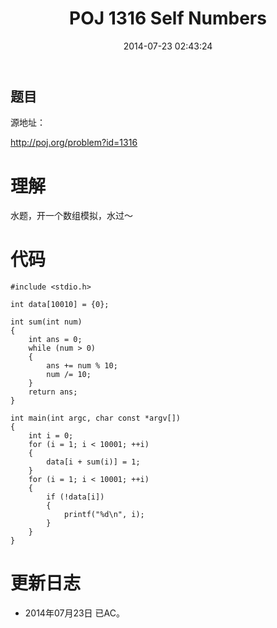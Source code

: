 ﻿---
layout: post
title: POJ 1316 Self Numbers
date: 2014-07-23 02:43:24
categories: Exercise
toc: true
---
## 题目
源地址：

http://poj.org/problem?id=1316

# 理解
水题，开一个数组模拟，水过～

<!-- more -->

# 代码

```
#include <stdio.h>

int data[10010] = {0};

int sum(int num)
{
    int ans = 0;
    while (num > 0)
    {
        ans += num % 10;
        num /= 10;
    }
    return ans;
}

int main(int argc, char const *argv[])
{
    int i = 0;
    for (i = 1; i < 10001; ++i)
    {
        data[i + sum(i)] = 1;
    }
    for (i = 1; i < 10001; ++i)
    {
        if (!data[i])
        {
            printf("%d\n", i);
        }
    }
}

```

# 更新日志
- 2014年07月23日 已AC。
